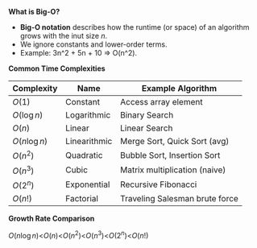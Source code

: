 **What is Big-O?**

- **Big-O notation** describes how the runtime (or space) of an algorithm grows with the inut size *n*.
- We ignore constants and lower-order terms.
- Example: 3n^2 + 5n + 10 => O(n^2).


**Common Time Complexities**

| Complexity    | Name         | Example Algorithm              |
| ------------- | ------------ | ------------------------------ |
| $O(1)$        | Constant     | Access array element           |
| $O(\log n)$   | Logarithmic  | Binary Search                  |
| $O(n)$        | Linear       | Linear Search                  |
| $O(n \log n)$ | Linearithmic | Merge Sort, Quick Sort (avg)   |
| $O(n^2)$      | Quadratic    | Bubble Sort, Insertion Sort    |
| $O(n^3)$      | Cubic        | Matrix multiplication (naive)  |
| $O(2^n)$      | Exponential  | Recursive Fibonacci            |
| $O(n!)$       | Factorial    | Traveling Salesman brute force |


**Growth Rate Comparison**

$O(n \log n)$<$O(n)$<$O(n^2)$<$O(n^3)$<$O(2^n)$<$O(n!)$ 